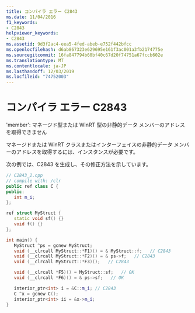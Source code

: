 ```yaml
---
title: コンパイラ エラー C2843
ms.date: 11/04/2016
f1_keywords:
- C2843
helpviewer_keywords:
- C2843
ms.assetid: 9d3f2ac4-eea5-4fed-abeb-e752f442bfcc
ms.openlocfilehash: d6ab867323e629695e161f3ac001a3fb2174775e
ms.sourcegitcommit: 16fa847794b60bf40c67d20f74751a67fccb602e
ms.translationtype: MT
ms.contentlocale: ja-JP
ms.lasthandoff: 12/03/2019
ms.locfileid: "74752003"
---
```

# <a name="compiler-error-c2843"></a>コンパイラ エラー C2843

'member': マネージド型または WinRT 型の非静的データ メンバーのアドレスを取得できません

マネージドまたは WinRT クラスまたはインターフェイスの非静的データ メンバーのアドレスを取得するには、インスタンスが必要です。

次の例では、C2843 を生成し、その修正方法を示しています。

```cpp
// C2843_2.cpp
// compile with: /clr
public ref class C {
public:
   int m_i;
};

ref struct MyStruct {
   static void sf() {}
   void f() {}
};

int main() {
   MyStruct ^ps = gcnew MyStruct;
   void (__clrcall MyStruct::*F1)() = & MyStruct::f;   // C2843
   void (__clrcall MyStruct::*F2)() = & ps->f;   // C2843
   void (__clrcall MyStruct::*F3)();   // C2843

   void (__clrcall *F5)() = MyStruct::sf;   // OK
   void (__clrcall *F6)() = & ps->sf;   // OK

   interior_ptr<int> i = &C::m_i; // C2843
   C ^x = gcnew C();
   interior_ptr<int> ii = &x->m_i;
}
```
